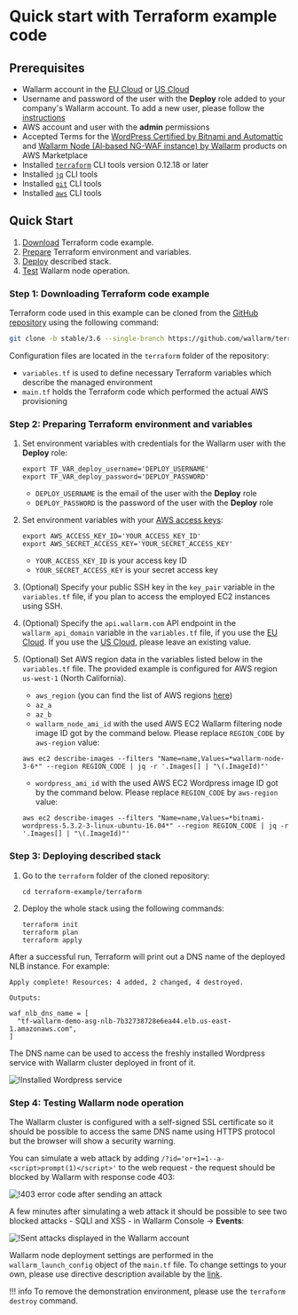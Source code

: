 # Quick start with Terraform example code

## Prerequisites

* Wallarm account in the [EU Cloud](https://my.wallarm.com/) or [US Cloud](https://us1.my.wallarm.com/)
* Username and password of the user with the **Deploy** role added to your company's Wallarm account. To add a new user, please follow the [instructions](../../../../user-guides/settings/users.md#create-a-user)
* AWS account and user with the **admin** permissions
* Accepted Terms for the [WordPress Certified by Bitnami and Automattic](https://aws.amazon.com/marketplace/server/procurement?productId=7d426cb7-9522-4dd7-a56b-55dd8cc1c8d0) and [Wallarm Node (AI‑based NG-WAF instance) by Wallarm](https://aws.amazon.com/marketplace/server/procurement?productId=34faafd7-601d-43ac-8d22-3f2d839028c5) products on AWS Marketplace
* Installed [`terraform`](https://learn.hashicorp.com/terraform/getting-started/install.html) CLI tools version 0.12.18 or later
* Installed [`jq`](https://stedolan.github.io/jq/download/) CLI tools
* Installed [`git`](https://git-scm.com/book/en/v2/Getting-Started-Installing-Git) CLI tools
* Installed [`aws`](https://docs.aws.amazon.com/cli/latest/userguide/cli-chap-install.html) CLI tools

## Quick Start

1. [Download](#step-1-downloading-terraform-code-example) Terraform code example.
2. [Prepare](#step-2-preparing-terraform-environment-and-variables) Terraform environment and variables.
3. [Deploy](#step-3-deploying-described-stack) described stack.
4. [Test](#step-4-testing-wallarm-node-operation) Wallarm node operation.

### Step 1: Downloading Terraform code example

Terraform code used in this example can be cloned from the [GitHub repository](https://github.com/wallarm/terraform-example) using the following command:

``` bash
git clone -b stable/3.6 --single-branch https://github.com/wallarm/terraform-example.git
```

Configuration files are located in the `terraform` folder of the repository:

* `variables.tf` is used to define necessary Terraform variables which describe the managed environment
* `main.tf` holds the Terraform code which performed the actual AWS provisioning

### Step 2: Preparing Terraform environment and variables

1. Set environment variables with credentials for the Wallarm user with the **Deploy** role:
    ```
    export TF_VAR_deploy_username='DEPLOY_USERNAME'
    export TF_VAR_deploy_password='DEPLOY_PASSWORD'
    ```
    * `DEPLOY_USERNAME` is the email of the user with the **Deploy** role
    * `DEPLOY_PASSWORD` is the password of the user with the **Deploy** role
2. Set environment variables with your [AWS access keys](https://docs.aws.amazon.com/general/latest/gr/aws-sec-cred-types.html#access-keys-and-secret-access-keys):
    ```
    export AWS_ACCESS_KEY_ID='YOUR_ACCESS_KEY_ID'
    export AWS_SECRET_ACCESS_KEY='YOUR_SECRET_ACCESS_KEY'
    ```
    * `YOUR_ACCESS_KEY_ID` is your access key ID
    * `YOUR_SECRET_ACCESS_KEY` is your secret access key
3. (Optional) Specify your public SSH key in the `key_pair` variable in the `variables.tf` file, if you plan to access the employed EC2 instances using SSH.
4. (Optional) Specify the `api.wallarm.com` API endpoint in the `wallarm_api_domain` variable in the `variables.tf` file, if you use the [EU Cloud](../../../../about-wallarm-waf/overview.md#eu-cloud). If you use the [US Cloud](../../../../about-wallarm-waf/overview.md#us-cloud), please leave an existing value.
5. (Optional) Set AWS region data in the variables listed below in the `variables.tf` file. The provided example is configured for AWS region `us-west-1` (North California).
    * `aws_region` (you can find the list of AWS regions [here](https://docs.aws.amazon.com/AmazonRDS/latest/UserGuide/Concepts.RegionsAndAvailabilityZones.html))
    * `az_a`
    * `az_b`
    * `wallarm_node_ami_id` with the used AWS EC2 Wallarm filtering node image ID got by the command below. Please replace `REGION_CODE` by `aws-region` value:
    ```
    aws ec2 describe-images --filters "Name=name,Values=*wallarm-node-3-6*" --region REGION_CODE | jq -r '.Images[] | "\(.ImageId)"'
    ```

    * `wordpress_ami_id` with the used AWS EC2 Wordpress image ID got by the command below. Please replace `REGION_CODE` by `aws-region` value:
    ```
    aws ec2 describe-images --filters "Name=name,Values=*bitnami-wordpress-5.3.2-3-linux-ubuntu-16.04*" --region REGION_CODE | jq -r '.Images[] | "\(.ImageId)"'
    ```

### Step 3: Deploying described stack

1. Go to the `terraform` folder of the cloned repository:
    ```
    cd terraform-example/terraform
    ```
2. Deploy the whole stack using the following commands:

    ```
    terraform init
    terraform plan
    terraform apply
    ```

After a successful run, Terraform will print out a DNS name of the deployed NLB instance. For example:

```
Apply complete! Resources: 4 added, 2 changed, 4 destroyed.

Outputs:

waf_nlb_dns_name = [
  "tf-wallarm-demo-asg-nlb-7b32738728e6ea44.elb.us-east-1.amazonaws.com",
]
```

The DNS name can be used to access the freshly installed Wordpress service with Wallarm cluster deployed in front of it.

![!Installed Wordpress service](../../../../images/admin-guides/configuration-guides/terraform-guide/opened-dns-wordress.png)

### Step 4: Testing Wallarm node operation

The Wallarm cluster is configured with a self-signed SSL certificate so it should be possible to access the same DNS name using HTTPS protocol but the browser will show a security warning.

You can simulate a web attack by adding `/?id='or+1=1--a-<script>prompt(1)</script>'` to the web request - the request should be blocked by Wallarm with response code 403:

![!403 error code after sending an attack](../../../../images/admin-guides/configuration-guides/terraform-guide/attacked-source.png)

A few minutes after simulating a web attack it should be possible to see two blocked attacks - SQLI and XSS - in Wallarm Console → **Events**:

![!Sent attacks displayed in the Wallarm account](../../../../images/admin-guides/configuration-guides/terraform-guide/wallarm-account-with-attacks.png)

Wallarm node deployment settings are performed in the `wallarm_launch_config` object of the `main.tf` file. To change settings to your own, please use directive description available by the [link](../../../configure-parameters-en.md).

!!! info
    To remove the demonstration environment, please use the `terraform destroy` command.
